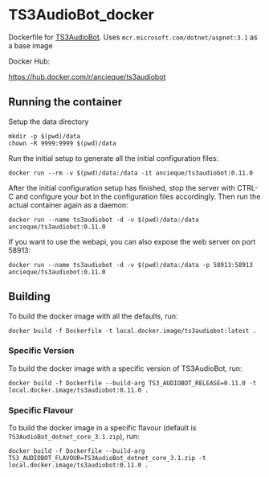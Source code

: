 # TS3AudioBot_docker

Dockerfile for [TS3AudioBot](https://github.com/Splamy/TS3AudioBot). Uses `mcr.microsoft.com/dotnet/aspnet:3.1` as a base image

Docker Hub:

https://hub.docker.com/r/ancieque/ts3audiobot

## Running the container

Setup the data directory

```
mkdir -p $(pwd)/data
chown -R 9999:9999 $(pwd)/data
```

Run the initial setup to generate all the initial configuration files:

```
docker run --rm -v $(pwd)/data:/data -it ancieque/ts3audiobot:0.11.0
```

After the initial configuration setup has finished, stop the server with CTRL-C and 
configure your bot in the configuration files accordingly. Then run the actual container again as a daemon:

```
docker run --name ts3audiobot -d -v $(pwd)/data:/data ancieque/ts3audiobot:0.11.0
```

If you want to use the webapi, you can also expose the web server on port 58913:
```
docker run --name ts3audiobot -d -v $(pwd)/data:/data -p 58913:58913 ancieque/ts3audiobot:0.11.0
```

## Building

To build the docker image with all the defaults, run:

```
docker build -f Dockerfile -t local.docker.image/ts3audiobot:latest .
```

### Specific Version

To build the docker image with a specific version of TS3AudioBot, run:

```
docker build -f Dockerfile --build-arg TS3_AUDIOBOT_RELEASE=0.11.0 -t local.docker.image/ts3audiobot:0.11.0 .
```

### Specific Flavour

To build the docker image in a specific flavour (default is `TS3AudioBot_dotnet_core_3.1.zip`), run:

```
docker build -f Dockerfile --build-arg TS3_AUDIOBOT_FLAVOUR=TS3AudioBot_dotnet_core_3.1.zip -t local.docker.image/ts3audiobot:0.11.0 .
```
